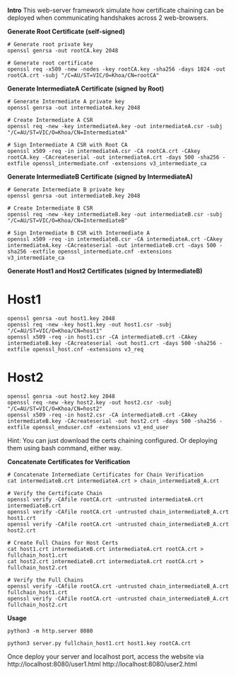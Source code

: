 **Intro**
This web-server framework simulate how certificate chaining can be deployed when communicating handshakes across 2 web-browsers.

**Generate Root Certificate (self-signed)**  
```
# Generate root private key    
openssl genrsa -out rootCA.key 2048

# Generate root certificate    
openssl req -x509 -new -nodes -key rootCA.key -sha256 -days 1024 -out rootCA.crt -subj "/C=AU/ST=VIC/O=Khoa/CN=rootCA"
```

**Generate IntermediateA Certificate (signed by Root)**  
```
# Generate Intermediate A private key    
openssl genrsa -out intermediateA.key 2048

# Create Intermediate A CSR    
openssl req -new -key intermediateA.key -out intermediateA.csr -subj "/C=AU/ST=VIC/O=Khoa/CN=IntermediateA"

# Sign Intermediate A CSR with Root CA     
openssl x509 -req -in intermediateA.csr -CA rootCA.crt -CAkey rootCA.key -CAcreateserial -out intermediateA.crt -days 500 -sha256 -extfile openssl_intermediate.cnf -extensions v3_intermediate_ca
```

**Generate IntermediateB Certificate (signed by IntermediateA)**  
```
# Generate Intermediate B private key  
openssl genrsa -out intermediateB.key 2048

# Create Intermediate B CSR  
openssl req -new -key intermediateB.key -out intermediateB.csr -subj "/C=AU/ST=VIC/O=Khoa/CN=IntermediateB"

# Sign Intermediate B CSR with Intermediate A  
openssl x509 -req -in intermediateB.csr -CA intermediateA.crt -CAkey intermediateA.key -CAcreateserial -out intermediateB.crt -days 500 -sha256 -extfile openssl_intermediate.cnf -extensions v3_intermediate_ca
```


**Generate Host1 and Host2 Certificates (signed by IntermediateB)**  
# Host1 
```
openssl genrsa -out host1.key 2048
openssl req -new -key host1.key -out host1.csr -subj "/C=AU/ST=VIC/O=Khoa/CN=host1"
openssl x509 -req -in host1.csr -CA intermediateB.crt -CAkey intermediateB.key -CAcreateserial -out host1.crt -days 500 -sha256 -extfile openssl_host.cnf -extensions v3_req
```

# Host2 
```
openssl genrsa -out host2.key 2048
openssl req -new -key host2.key -out host2.csr -subj "/C=AU/ST=VIC/O=Khoa/CN=host2"
openssl x509 -req -in host2.csr -CA intermediateB.crt -CAkey intermediateB.key -CAcreateserial -out host2.crt -days 500 -sha256 -extfile openssl_enduser.cnf -extensions v3_end_user
```


Hint: You can just download the certs chaining configured. Or deploying them using bash command, either way.


**Concatenate Certificates for Verification**  
```
# Concatenate Intermediate Certificates for Chain Verification  
cat intermediateB.crt intermediateA.crt > chain_intermediateB_A.crt

# Verify the Certificate Chain  
openssl verify -CAfile rootCA.crt -untrusted intermediateA.crt intermediateB.crt
openssl verify -CAfile rootCA.crt -untrusted chain_intermediateB_A.crt host1.crt
openssl verify -CAfile rootCA.crt -untrusted chain_intermediateB_A.crt host2.crt

# Create Full Chains for Host Certs  
cat host1.crt intermediateB.crt intermediateA.crt rootCA.crt > fullchain_host1.crt
cat host2.crt intermediateB.crt intermediateA.crt rootCA.crt > fullchain_host2.crt

# Verify the Full Chains    
openssl verify -CAfile rootCA.crt -untrusted chain_intermediateB_A.crt fullchain_host1.crt
openssl verify -CAfile rootCA.crt -untrusted chain_intermediateB_A.crt fullchain_host2.crt
```

**Usage**  
```
python3 -m http.server 8080
```
```
python3 server.py fullchain_host1.crt host1.key rootCA.crt
```


Once deploy your server and localhost port, access the website via
http://localhost:8080/user1.html
http://localhost:8080/user2.html
